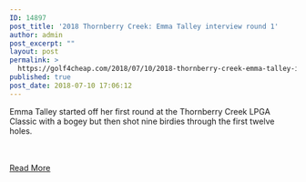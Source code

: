 ```yaml
---
ID: 14897
post_title: '2018 Thornberry Creek: Emma Talley interview round 1'
author: admin
post_excerpt: ""
layout: post
permalink: >
  https://golf4cheap.com/2018/07/10/2018-thornberry-creek-emma-talley-interview-round-1/
published: true
post_date: 2018-07-10 17:06:12
---
```

<p>Emma Talley started off her first round at the Thornberry Creek LPGA Classic with a bogey but then shot nine birdies through the first twelve holes.</p><br><br><a href="https://www.golfchannel.com/video/talley-65-great-start-go-8-under-through-twelve-holes-bogey/">Read More</a>